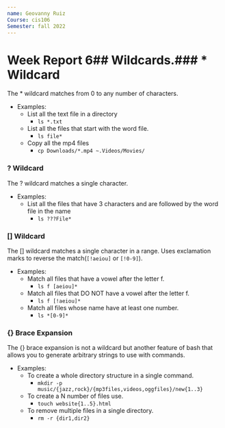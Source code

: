 ```yaml
---
name: Geovanny Ruiz
Course: cis106
Semester: fall 2022
---
```


# Week Report 6## Wildcards.### * Wildcard
The * wildcard matches from 0 to any number of characters.
* Examples:
    * List all the text file in a directory
        * `ls *.txt`
    * List all the files that start with the word file.
        * `ls file*`
    * Copy all the mp4 files
        * `cp Downloads/*.mp4 ~.Videos/Movies/`
### ? Wildcard
The ? wildcard matches a single character.
* Examples:
    * List all the files that have 3 characters and are followed by the word file in the name
        * `ls ???File*`
### [] Wildcard
The [] wildcard matches a single character in a range. Uses exclamation marks to reverse the match(`[!aeiou]` or `[!0-9]`).
* Examples:
    * Match all files that have a vowel after the letter f.
        * `ls f [aeiou]*`
    * Match all files that DO NOT have a vowel after the letter f.
        * `ls f [!aeiou]*`
    * Match all files whose name have at least one number.
        * `ls *[0-9]*`
### {} Brace Expansion
The {} brace expansion is not a wildcard but another feature of bash that allows you to generate arbitrary strings to use with commands.
* Examples:
    * To create a whole directory structure in a single command.
        * `mkdir -p music/{jazz,rock}/{mp3files,videos,oggfiles}/new{1..3}`
    * To create a N number of files use.
        * `touch website{1..5}.html`
    * To remove multiple files in a single directory.
        * `rm -r {dir1,dir2}`